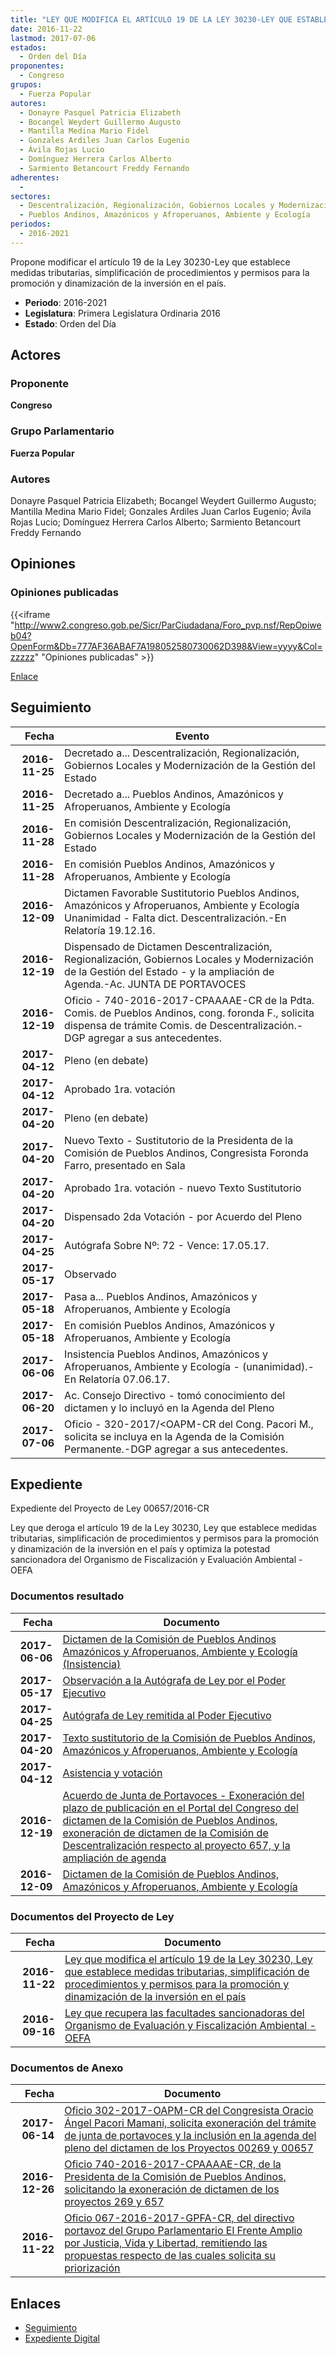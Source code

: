 ```yaml
---
title: "LEY QUE MODIFICA EL ARTÍCULO 19 DE LA LEY 30230-LEY QUE ESTABLECE MEDIDAS TRIBUTARIAS, SIMPLIFICACIÓN DE PROCEDIMIENTOS Y PERMISOS PARA LA PROMOCIÓN Y DINAMIZACIÓN DE LA INVERSIÓN EN EL PAÍS"
date: 2016-11-22
lastmod: 2017-07-06
estados: 
  - Orden del Día
proponentes: 
  - Congreso
grupos: 
  - Fuerza Popular
autores: 
  - Donayre Pasquel Patricia Elizabeth
  - Bocangel Weydert Guillermo Augusto
  - Mantilla Medina Mario Fidel
  - Gonzales Ardiles Juan Carlos Eugenio
  - Ávila Rojas Lucio
  - Domínguez Herrera Carlos Alberto
  - Sarmiento Betancourt Freddy Fernando
adherentes: 
  - 
sectores: 
  - Descentralización, Regionalización, Gobiernos Locales y Modernización de la Gestión del Estado
  - Pueblos Andinos, Amazónicos y Afroperuanos, Ambiente y Ecología
periodos: 
  - 2016-2021
---
```


Propone modificar el artículo 19 de la Ley 30230-Ley que establece medidas tributarias, simplificación de procedimientos y permisos para la promoción y dinamización de la inversión en el país.

- **Periodo**: 2016-2021
- **Legislatura**: Primera Legislatura Ordinaria 2016
- **Estado**: Orden del Día

## Actores

### Proponente

**Congreso**

### Grupo Parlamentario

**Fuerza Popular**

### Autores

Donayre Pasquel Patricia Elizabeth; Bocangel Weydert Guillermo Augusto; Mantilla Medina Mario Fidel; Gonzales Ardiles Juan Carlos Eugenio; Ávila Rojas Lucio; Domínguez Herrera Carlos Alberto; Sarmiento Betancourt Freddy Fernando


## Opiniones

### Opiniones publicadas

{{<iframe "http://www2.congreso.gob.pe/Sicr/ParCiudadana/Foro_pvp.nsf/RepOpiweb04?OpenForm&Db=777AF36ABAF7A198052580730062D398&View=yyyy&Col=zzzzz" "Opiniones publicadas" >}}

[Enlace](http://www2.congreso.gob.pe/Sicr/ParCiudadana/Foro_pvp.nsf/RepOpiweb04?OpenForm&Db=777AF36ABAF7A198052580730062D398&View=yyyy&Col=zzzzz)

## Seguimiento

| Fecha | Evento |
|------:|--------|
| **2016-11-25** | Decretado a... Descentralización, Regionalización, Gobiernos Locales y Modernización de la Gestión del Estado|
| **2016-11-25** | Decretado a... Pueblos Andinos, Amazónicos y Afroperuanos, Ambiente y Ecología|
| **2016-11-28** | En comisión Descentralización, Regionalización, Gobiernos Locales y Modernización de la Gestión del Estado|
| **2016-11-28** | En comisión Pueblos Andinos, Amazónicos y Afroperuanos, Ambiente y Ecología|
| **2016-12-09** | Dictamen Favorable Sustitutorio Pueblos Andinos, Amazónicos y Afroperuanos, Ambiente y Ecología Unanimidad - Falta dict. Descentralización.-En Relatoría 19.12.16.|
| **2016-12-19** | Dispensado de Dictamen Descentralización, Regionalización, Gobiernos Locales y Modernización de la Gestión del Estado - y la ampliación de Agenda.-Ac. JUNTA DE PORTAVOCES|
| **2016-12-19** | Oficio - 740-2016-2017-CPAAAAE-CR de la Pdta. Comis. de Pueblos Andinos, cong. foronda F., solicita dispensa de trámite Comis. de Descentralización.-DGP agregar a sus antecedentes.|
| **2017-04-12** | Pleno (en debate)|
| **2017-04-12** | Aprobado 1ra. votación|
| **2017-04-20** | Pleno (en debate)|
| **2017-04-20** | Nuevo Texto - Sustitutorio de la Presidenta de la Comisión de Pueblos Andinos, Congresista Foronda Farro, presentado en Sala|
| **2017-04-20** | Aprobado 1ra. votación - nuevo Texto Sustitutorio|
| **2017-04-20** | Dispensado 2da Votación - por Acuerdo del Pleno|
| **2017-04-25** | Autógrafa Sobre Nº: 72 - Vence: 17.05.17.|
| **2017-05-17** | Observado|
| **2017-05-18** | Pasa a... Pueblos Andinos, Amazónicos y Afroperuanos, Ambiente y Ecología|
| **2017-05-18** | En comisión Pueblos Andinos, Amazónicos y Afroperuanos, Ambiente y Ecología|
| **2017-06-06** | Insistencia Pueblos Andinos, Amazónicos y Afroperuanos, Ambiente y Ecología - (unanimidad).-En Relatoría 07.06.17.|
| **2017-06-20** | Ac. Consejo Directivo - tomó conocimiento del dictamen y lo incluyó en la Agenda del Pleno|
| **2017-07-06** | Oficio - 320-2017/<OAPM-CR del Cong. Pacori M., solicita se incluya en la Agenda de la Comisión Permanente.-DGP agregar a sus antecedentes.|


## Expediente

Expediente del Proyecto de Ley 00657/2016-CR

Ley que deroga el artículo 19 de la Ley 30230, Ley que establece medidas tributarias, simplificación de procedimientos y permisos para la promoción y dinamización de la inversión en el país y optimiza la potestad sancionadora del Organismo de Fiscalización y Evaluación Ambiental - OEFA


### Documentos resultado

| Fecha | Documento |
|------:|--------|
| **2017-06-06** | [Dictamen de la Comisión de Pueblos Andinos Amazónicos y Afroperuanos, Ambiente y Ecología (Insistencia)](http://www.leyes.congreso.gob.pe/Documentos/2016_2021/Dictamenes/Proyectos_de_Ley/00269DC19MAY20170606.pdf) |
| **2017-05-17** | [Observación a la Autógrafa de Ley por el Poder Ejecutivo](http://www.leyes.congreso.gob.pe/Documentos/2016_2021/Observacion_a_la_Autografa/AUOB0026920170517.pdf) |
| **2017-04-25** | [Autógrafa de Ley remitida al Poder Ejecutivo](http://www.leyes.congreso.gob.pe/Documentos/2016_2021/Autografas/Ley_y_de_Resolucion_Legislativa/AU0026920170425.pdf) |
| **2017-04-20** | [Texto sustitutorio de la Comisión de Pueblos Andinos, Amazónicos y Afroperuanos, Ambiente y Ecología](http://www.leyes.congreso.gob.pe/Documentos/2016_2021/Texto_Sustitutorio/Proyectos_de_Ley/TS0026920170420..pdf) |
| **2017-04-12** | [Asistencia y votación](http://www.leyes.congreso.gob.pe/Documentos/2016_2021/Asistencia_y_Votacion/Proyectos_de_Ley/AV0026920170412.pdf) |
| **2016-12-19** | [Acuerdo de Junta de Portavoces - Exoneración del plazo de publicación en el Portal del Congreso del dictamen de la Comisión de Pueblos Andinos, exoneración de dictamen de la Comisión de Descentralización respecto al proyecto 657, y la ampliación de agenda](http://www.leyes.congreso.gob.pe/Documentos/2016_2021/Acuerdos/Junta_Portavoces/AJP0026920161219.pdf) |
| **2016-12-09** | [Dictamen de la Comisión de Pueblos Andinos, Amazónicos y Afroperuanos, Ambiente y Ecología](http://www.leyes.congreso.gob.pe/Documentos/2016_2021/Dictamenes/Proyectos_de_Ley/00269DC19MAY20161209..pdf) |

### Documentos del Proyecto de Ley

| Fecha | Documento |
|------:|--------|
| **2016-11-22** | [Ley que modifica el artículo 19 de la Ley 30230, Ley que establece medidas tributarias, simplificación de procedimientos y permisos para la promoción y dinamización de la inversión en el país](http://www.leyes.congreso.gob.pe/Documentos/2016_2021/Proyectos_de_Ley_y_de_Resoluciones_Legislativas/PL0065720161122..pdf) |
| **2016-09-16** | [Ley que recupera las facultades sancionadoras del Organismo de Evaluación y Fiscalización Ambiental - OEFA](http://www.leyes.congreso.gob.pe/Documentos/2016_2021/Proyectos_de_Ley_y_de_Resoluciones_Legislativas/PL0026920160916..pdf) |

### Documentos de Anexo

| Fecha | Documento |
|------:|--------|
| **2017-06-14** | [Oficio 302-2017-OAPM-CR del Congresista Oracio Ángel Pacori Mamani, solicita exoneración del trámite de junta de portavoces y la inclusión en la agenda del pleno del dictamen de los Proyectos 00269 y 00657](http://www.leyes.congreso.gob.pe/Documentos/2016_2021/Oficios/Congresistas/OFICIO-302-2017-OAPM-CR.pdf) |
| **2016-12-26** | [Oficio 740-2016-2017-CPAAAAE-CR, de la Presidenta de la Comisión de Pueblos Andinos, solicitando la exoneración de dictamen de los proyectos 269 y 657](http://www.leyes.congreso.gob.pe/Documentos/2016_2021/Oficios/Comisiones_Ordinarias/OFICIO-740-2016-2017-CPAAAAE-CR.pdf) |
| **2016-11-22** | [Oficio 067-2016-2017-GPFA-CR, del directivo portavoz del Grupo Parlamentario El Frente Amplio por Justicia, Vida y Libertad, remitiendo las propuestas respecto de las cuales solicita su priorización](http://www.leyes.congreso.gob.pe/Documentos/2016_2021/Oficios/Grupos_Parlamentarios/OFICIO-067-2016-2017-GPFA-CR.pdf) |

## Enlaces 

- [Seguimiento](http://www2.congreso.gob.pe/Sicr/TraDocEstProc/CLProLey2016.nsf/f7fff46988ca05b1052578e100829cc7/8b11d14b6acb038c05258073005c1042?OpenDocument)
- [Expediente Digital](http://www2.congreso.gob.pe/Sicr/TraDocEstProc/CLProLey2016.nsf/f7fff46988ca05b1052578e100829cc7/8b11d14b6acb038c05258073005c1042?OpenDocument&Click=05257FB7005EB655.eb71d0cf91d8294e05256cdf006b5706/$Body/0.1C6C)
